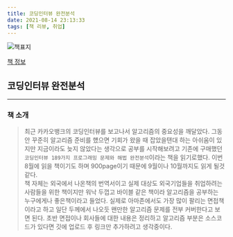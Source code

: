 ```yaml
---
title: 코딩인터뷰 완전분석
date: 2021-08-14 23:13:33
tags: [책 리뷰, 취업]
---
```


![책표지](https://bookthumb-phinf.pstatic.net/cover/123/277/12327704.jpg?type=m140&udate=20200423)

[책 정보](https://book.naver.com/bookdb/book_detail.nhn?bid=12327704)

## 코딩인터뷰 완전분석

---

### 책 소개

> 최근 카카오뱅크의 코딩인터뷰를 보고나서 알고리즘의 중요성을 깨달았다. 그동안 꾸준히 알고리즘 준비를 헀으면 기회가 왔을 때 잡았을탠대 하는 아쉬움이 있지만 지금이라도 늦지 않았다는 생각으로 공부를 시작해보려고 기존에 구매했던 `코딩인터뷰 189가지 프로그래밍 문제와 해법 완전분석`이라는 책을 읽기로했다. 이번 8월에 읽을 책이기도 하며 900page이기 때문에 9월이나 10월까지도 읽게 될것 같다.  
> 책 자체는 외국에서 나온책의 번역서이고 실제 대상도 외국기업들을 취업하려는 사람들을 위한 책이지만 워낙 두껍고 바이블 같은 책이라 알고리즘을 공부하는 누구에게나 좋은책이라고 들었다. 실제로 아마존에서도 가장 많이 팔리는 면접책이라고 하고 일단 두께에서 나오듯 왠만한 알고리즘 문제를 전부 커버한다고 보면 된다. 초반 면접이나 회사들에 대한 내용은 정리하고 알고리즘 부분은 소스코드가 있다면 깃에 업로드 후 링크만 추가하려고 생각중이다.

